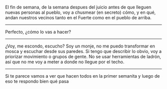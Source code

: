 El fin de semana, de la semana despues del juicio antes de que lleguen nuevas personas al pueblo, voy a chusmear (en secreto) cómo, y en qué, andan nuestros vecinos tanto en el Fuerte como en el pueblo de arriba.

---

Perfecto, ¿cómo lo vas a hacer?

---

¿Voy, me escondo, escucho? Soy un monje, no me puedo transformar en mosca y escuchar desde sus paredes. 
Si tengo que describir lo obvio, voy a priorizar movimiento o grupos de gente.
No se usar herramientas de ladrón, así que no me voy a meter a donde no llegue por el techo.

--- 

Si te parece vamos a ver que hacen todos en la primer semanita y luego de eso te respondo bien qué pasa
